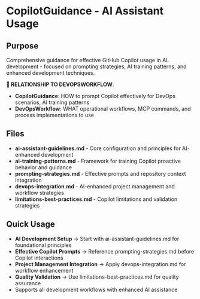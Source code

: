 ﻿# CopilotGuidance - AI Assistant Usage

## Purpose
Comprehensive guidance for effective GitHub Copilot usage in AL development - focused on prompting strategies, AI training patterns, and enhanced development techniques.

**🎯 RELATIONSHIP TO DEVOPSWORKFLOW**: 
- **CopilotGuidance**: HOW to prompt Copilot effectively for DevOps scenarios, AI training patterns
- **DevOpsWorkflow**: WHAT operational workflows, MCP commands, and process implementations to use

## Files
- **ai-assistant-guidelines.md** - Core configuration and principles for AI-enhanced development
- **ai-training-patterns.md** - Framework for training Copilot proactive behavior and guidance
- **prompting-strategies.md** - Effective prompts and repository context integration
- **devops-integration.md** - AI-enhanced project management and workflow strategies
- **limitations-best-practices.md** - Copilot limitations and validation strategies

## Quick Usage
- **AI Development Setup** → Start with ai-assistant-guidelines.md for foundational principles
- **Effective Copilot Prompts** → Reference prompting-strategies.md before Copilot interactions  
- **Project Management Integration** → Apply devops-integration.md for workflow enhancement
- **Quality Validation** → Use limitations-best-practices.md for quality assurance
- Supports all development workflows with enhanced AI assistance
